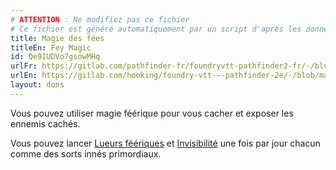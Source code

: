 ```yaml
---
# ATTENTION : Ne modifiez pas ce fichier
# Ce fichier est généré automatiquement par un script d'après les données du module Foundry VTT officiel et de sa traduction
title: Magie des fées
titleEn: Fey Magic
id: Qe9IUDVo7gsowMHq
urlFr: https://gitlab.com/pathfinder-fr/foundryvtt-pathfinder2-fr/-/blob/master/data/feats/Qe9IUDVo7gsowMHq.htm
urlEn: https://gitlab.com/hooking/foundry-vtt---pathfinder-2e/-/blob/master/packs/data/feats.db/fey-magic.json
layout: dons
---
```

Vous pouvez utiliser magie féérique pour vous cacher et exposer les ennemis cachés.

Vous pouvez lancer [Lueurs féériques](../sorts/lueurs-féériques.html) et [Invisibilité](../sorts/invisibilité.html) une fois par jour chacun comme des sorts innés primordiaux.
